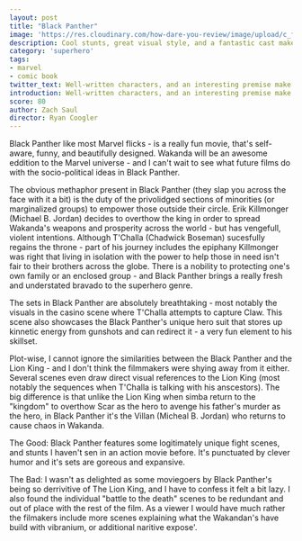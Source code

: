 ```yaml
---
layout: post
title: "Black Panther"
image: 'https://res.cloudinary.com/how-dare-you-review/image/upload/c_fill,h_399,w_760/v1528693032/black-panther.jpg'
description: Cool stunts, great visual style, and a fantastic cast make Black Panther a lot of fun to watch. 
category: 'superhero'
tags: 
- marvel
- comic book
twitter_text: Well-written characters, and an interesting premise make it an entertaining watch despite some cheesiness.
introduction: Well-written characters, and an interesting premise make it an entertaining watch despite some cheesiness. 
score: 80
author: Zach Saul
director: Ryan Coogler
---
```

Black Panther like most Marvel flicks - is a really fun movie, that's self-aware, funny, and beautifully designed. Wakanda will be an awesome eddition to the Marvel universe - and I can't wait to see what future films do with the socio-political ideas in Black Panther. 

The obvious methaphor present in Black Panther (they slap you across the face with it a bit) is the duty of the privolidged sections of minorities (or marginalized groups) to empower those outside their circle. Erik Killmonger (Michael B. Jordan) decides to overthow the king in order to spread Wakanda's weapons and prosperity across the world - but has vengefull, violent intentions. Although T'Challa (Chadwick Boseman) sucesfully regains the throne - part of his journey includes the epiphany Killmonger was right that living in isolation with the power to help those in need isn't fair to their brothers across the globe. There is a nobility to protecting one's own family or an enclosed group - and Black Panther brings a really fresh and understated bravado to the superhero genre.   

The sets in Black Panther are absolutely breathtaking - most notably the visuals in the casino scene where T'Challa attempts to capture Claw. This scene also showcases the Black Panther's unique hero suit that stores up kinnetic energy from gunshots and can redirect it - a very fun element to his skillset.

Plot-wise, I cannot ignore the similarities between the Black Panther and the Lion King - and I don't think the filmmakers were shying away from it either. Several scenes even draw direct visual references to the Lion King (most notably the sequences when T'Challa is talking with his anscestors). The big difference is that unlike the Lion King when simba return to the "kingdom" to overthow Scar as the hero to avenge his father's murder as the hero, in Black Panther it's the Villan (Micheal B. Jordan) who returns to cause chaos in Wakanda.

The Good: Black Panther features some logitimately unique fight scenes, and stunts I haven't sen in an action movie before. It's punctuated by clever humor and it's sets are goreous and expansive.

The Bad: I wasn't as delighted as some moviegoers by Black Panther's being so derrivitive of The Lion King, and I have to confess it felt a bit lazy. I also found the individual "battle to the death" scenes to be redundant and out of place with the rest of the film. As a viewer I would have much rather the filmakers include more scenes explaining what the Wakandan's have build with vibranium, or additional naritive expose'.